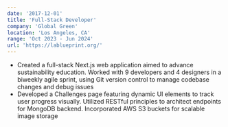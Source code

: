 ```yaml
---
date: '2017-12-01'
title: 'Full-Stack Developer'
company: 'Global Green'
location: 'Los Angeles, CA'
range: 'Oct 2023 - Jun 2024'
url: 'https://lablueprint.org/'
---
```


- Created a full-stack Next.js web application aimed to advance sustainability education. Worked with 9 developers and 4 designers in a biweekly agile sprint, using Git version control to manage codebase changes and debug issues
- Developed a Challenges page featuring dynamic UI elements to track user progress visually. Utilized RESTful principles to architect endpoints for MongoDB backend. Incorporated AWS S3 buckets for scalable image storage
